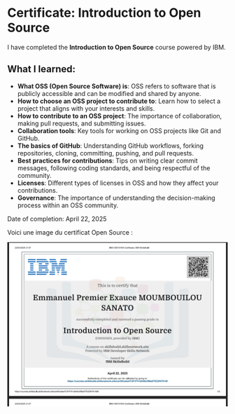 # Certificate: Introduction to Open Source

I have completed the **Introduction to Open Source** course powered by IBM.

## What I learned:
- **What OSS (Open Source Software) is**: OSS refers to software that is publicly accessible and can be modified and shared by anyone.
- **How to choose an OSS project to contribute to**: Learn how to select a project that aligns with your interests and skills.
- **How to contribute to an OSS project**: The importance of collaboration, making pull requests, and submitting issues.
- **Collaboration tools**: Key tools for working on OSS projects like Git and GitHub.
- **The basics of GitHub**: Understanding GitHub workflows, forking repositories, cloning, committing, pushing, and pull requests.
- **Best practices for contributions**: Tips on writing clear commit messages, following coding standards, and being respectful of the community.
- **Licenses**: Different types of licenses in OSS and how they affect your contributions.
- **Governance**: The importance of understanding the decision-making process within an OSS community.

Date of completion: April 22, 2025

Voici une image du certificat Open Source :

![Capture Certification Open Source](./Capture%20certification%20Open%20Source.png)

